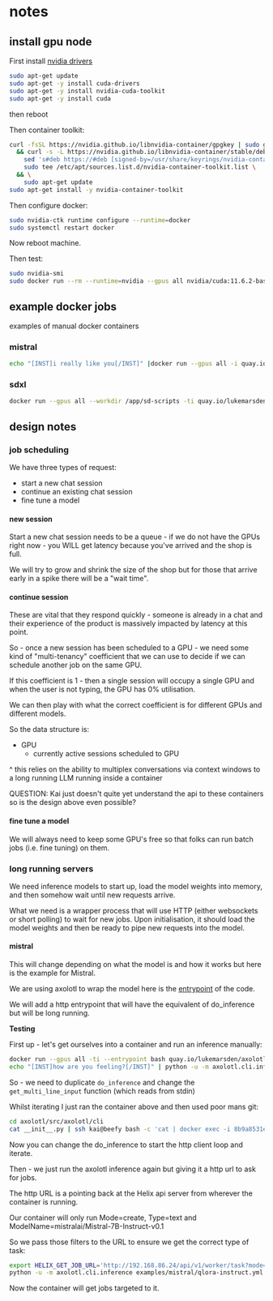 # notes

## install gpu node

First install [nvidia drivers](https://docs.nvidia.com/datacenter/tesla/tesla-installation-notes/index.html)

```bash
sudo apt-get update
sudo apt-get -y install cuda-drivers
sudo apt-get -y install nvidia-cuda-toolkit
sudo apt-get -y install cuda
```
then reboot

Then container toolkit:

```bash
curl -fsSL https://nvidia.github.io/libnvidia-container/gpgkey | sudo gpg --dearmor -o /usr/share/keyrings/nvidia-container-toolkit-keyring.gpg \
  && curl -s -L https://nvidia.github.io/libnvidia-container/stable/deb/nvidia-container-toolkit.list | \
    sed 's#deb https://#deb [signed-by=/usr/share/keyrings/nvidia-container-toolkit-keyring.gpg] https://#g' | \
    sudo tee /etc/apt/sources.list.d/nvidia-container-toolkit.list \
  && \
    sudo apt-get update
sudo apt-get install -y nvidia-container-toolkit
```

Then configure docker:

```bash
sudo nvidia-ctk runtime configure --runtime=docker
sudo systemctl restart docker
```

Now reboot machine.

Then test:

```bash
sudo nvidia-smi
sudo docker run --rm --runtime=nvidia --gpus all nvidia/cuda:11.6.2-base-ubuntu20.04 nvidia-smi
```

## example docker jobs

examples of manual docker containers

### mistral

```bash
echo "[INST]i really like you[/INST]" |docker run --gpus all -i quay.io/lukemarsden/axolotl:v0.0.1 python -u -m axolotl.cli.inference examples/mistral/qlora-instruct.yml
```

### sdxl

```bash
docker run --gpus all --workdir /app/sd-scripts -ti quay.io/lukemarsden/sd-scripts:v0.0.1 accelerate launch --num_cpu_threads_per_process 1 sdxl_minimal_inference.py --ckpt_path=sdxl/sd_xl_base_1.0.safetensors --prompt="a beautiful sunset on a distant planet with two suns and green fields, 8k, cinematic, photorealistic"
```

## design notes

### job scheduling

We have three types of request:

 * start a new chat session
 * continue an existing chat session
 * fine tune a model

#### new session

Start a new chat session needs to be a queue - if we do not have the GPUs right now - you WILL get latency because you've arrived and the shop is full.

We will try to grow and shrink the size of the shop but for those that arrive early in a spike there will be a "wait time".

#### continue session

These are vital that they respond quickly - someone is already in a chat and their experience of the product is massively impacted by latency at this point.

So - once a new session has been scheduled to a GPU - we need some kind of "multi-tenancy" coefficient that we can use to decide if we can schedule another job on the same GPU.

If this coefficient is 1 - then a single session will occupy a single GPU and when the user is not typing, the GPU has 0% utilisation.

We can then play with what the correct coefficient is for different GPUs and different models.

So the data structure is:

 * GPU
    * currently active sessions scheduled to GPU

^ this relies on the ability to multiplex conversations via context windows to a long running LLM running inside a container

QUESTION: Kai just doesn't quite yet understand the api to these containers so is the design above even possible?

#### fine tune a model

We will always need to keep some GPU's free so that folks can run batch jobs (i.e. fine tuning) on them.


### long running servers

We need inference models to start up, load the model weights into memory, and then somehow wait until new requests arrive.

What we need is a wrapper process that will use HTTP (either websockets or short polling) to wait for new jobs.  Upon initialisation, it should load the model weights and then be ready to pipe new requests into the model.

#### mistral

This will change depending on what the model is and how it works but here is the example for Mistral.

We are using axolotl to wrap the model here is the [entrypoint](https://github.com/lukemarsden/axolotl/blob/main/src/axolotl/cli/inference.py) of the code.

We will add a http entrypoint that will have the equivalent of do_inference but will be long running.

**Testing**

First up - let's get ourselves into a container and run an inference manually:

```bash
docker run --gpus all -ti --entrypoint bash quay.io/lukemarsden/axolotl:v0.0.1
echo "[INST]how are you feeling?[/INST]" | python -u -m axolotl.cli.inference examples/mistral/qlora-instruct.yml
```

So - we need to duplicate `do_inference` and change the `get_multi_line_input` function (which reads from stdin)

Whilst iterating I just ran the container above and then used poor mans git:

```bash
cd axolotl/src/axolotl/cli
cat __init__.py | ssh kai@beefy bash -c 'cat | docker exec -i 8b9a8531e242 bash -c "cat > src/axolotl/cli/__init__.py"'
```

Now you can change the do_inference to start the http client loop and iterate.

Then - we just run the axolotl inference again but giving it a http url to ask for jobs.

The http URL is a pointing back at the Helix api server from wherever the container is running.

Our container will only run Mode=create, Type=text and ModelName=mistralai/Mistral-7B-Instruct-v0.1

So we pass those filters to the URL to ensure we get the correct type of task:

```bash
export HELIX_GET_JOB_URL='http://192.168.86.24/api/v1/worker/task?mode=Create&type=Text&model_name=mistralai/Mistral-7B-Instruct-v0.1'
python -u -m axolotl.cli.inference examples/mistral/qlora-instruct.yml
```

Now the container will get jobs targeted to it.